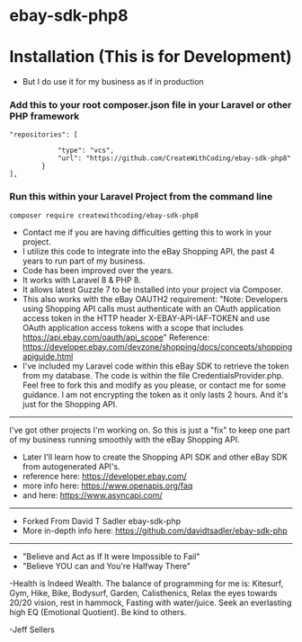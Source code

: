 # ebay-sdk-php8

# Installation (This is for Development)
- But I do use it for my business as if in production
### Add this to your root composer.json file in your Laravel or other PHP framework
```
"repositories": [
        
            "type": "vcs",
            "url": "https://github.com/CreateWithCoding/ebay-sdk-php8"
        }
],
```
### Run this within your Laravel Project from the command line
```
composer require createwithcoding/ebay-sdk-php8

```
- Contact me if you are having difficulties getting this to work in your project.
- I utilize this code to integrate into the eBay Shopping API, the past 4 years to run part of my business.
- Code has been improved over the years.
- It works with Laravel 8 & PHP 8.
- It allows latest Guzzle 7 to be installed into your project via Composer.
- This also works with the eBay OAUTH2 requirement: "Note: Developers using Shopping API calls must authenticate with an OAuth application access token in the HTTP header X-EBAY-API-IAF-TOKEN and use OAuth application access tokens with a scope that includes https://api.ebay.com/oauth/api_scope"
Reference: https://developer.ebay.com/devzone/shopping/docs/concepts/shoppingapiguide.html
- I've included my Laravel code within this eBay SDK to retrieve the token from my database. The code is within the file CredentialsProvider.php. Feel free to fork this and modify as you please, or contact me for some guidance. I am not encrypting the token as it only lasts 2 hours. And it's just for the Shopping API.

*******************************************
I've got other projects I'm working on. So this is just a "fix" to keep one part of my business running smoothly with the eBay Shopping API.

- Later I'll learn how to create the Shopping API SDK and other eBay SDK from autogenerated API's.
- reference here: https://developer.ebay.com/
- more info here: https://www.openapis.org/faq
- and here: https://www.asyncapi.com/

******************************************
- Forked From David T Sadler ebay-sdk-php
- More in-depth info here: https://github.com/davidtsadler/ebay-sdk-php

******************************************

- "Believe and Act as If It were Impossible to Fail"
- "Believe YOU can and You're Halfway There"

-Health is Indeed Wealth. The balance of programming for me is:
Kitesurf, Gym, Hike, Bike, Bodysurf, Garden, Calisthenics, Relax the eyes towards 20/20 vision, rest in hammock, Fasting with water/juice.
Seek an everlasting high EQ (Emotional Quotient). Be kind to others.

-Jeff Sellers




 

